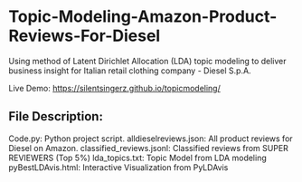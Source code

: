 # Topic-Modeling-Amazon-Product-Reviews-For-Diesel
Using method of Latent Dirichlet Allocation (LDA) topic modeling to deliver business insight for Italian retail clothing company - Diesel S.p.A.

Live Demo: https://silentsingerz.github.io/topicmodeling/

## File Description:
Code.py: Python project script.
alldieselreviews.json: All product reviews for Diesel on Amazon.
classified_reviews.jsonl: Classified reviews from SUPER REVIEWERS (Top 5%)
lda_topics.txt: Topic Model from LDA modeling
pyBestLDAvis.html: Interactive Visualization from PyLDAvis
